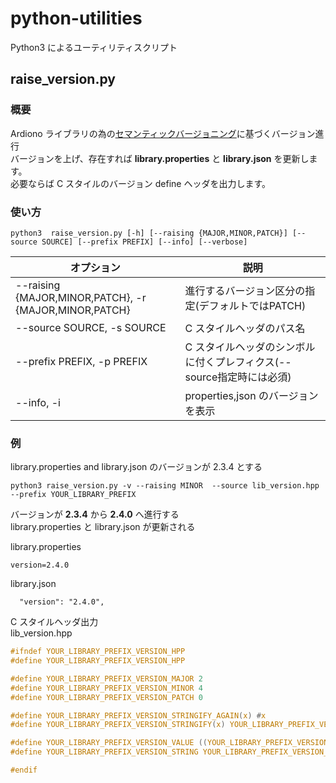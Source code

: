 # python-utilities
Python3 によるユーティリティスクリプト

## raise_version.py

### 概要
Ardiono ライブラリの為の[セマンティックバージョニング](https://semver.org/lang/ja/)に基づくバージョン進行  
バージョンを上げ、存在すれば **library.properties** と **library.json** を更新します。  
必要ならば C スタイルのバージョン define ヘッダを出力します。

### 使い方

```
python3  raise_version.py [-h] [--raising {MAJOR,MINOR,PATCH}] [--source SOURCE] [--prefix PREFIX] [--info] [--verbose]
```

| オプション | 説明 |
----|---- 
| --raising {MAJOR,MINOR,PATCH}, -r {MAJOR,MINOR,PATCH} | 進行するバージョン区分の指定(デフォルトではPATCH) |
|--source SOURCE, -s SOURCE |  C スタイルヘッダのパス名 |
| --prefix PREFIX, -p PREFIX | C スタイルヘッダのシンボルに付くプレフィクス(--source指定時には必須) |
|  --info, -i | properties,json のバージョンを表示 |


### 例
library.properties and library.json のバージョンが 2.3.4 とする  
```
python3 raise_version.py -v --raising MINOR  --source lib_version.hpp --prefix YOUR_LIBRARY_PREFIX
```

バージョンが **2.3.4** から **2.4.0** へ進行する  
library.properties と library.json が更新される  

library.properties  
```
version=2.4.0
```

library.json  
```
  "version": "2.4.0",
```

C スタイルヘッダ出力  
lib\_version.hpp  
```C
#ifndef YOUR_LIBRARY_PREFIX_VERSION_HPP
#define YOUR_LIBRARY_PREFIX_VERSION_HPP

#define YOUR_LIBRARY_PREFIX_VERSION_MAJOR 2
#define YOUR_LIBRARY_PREFIX_VERSION_MINOR 4
#define YOUR_LIBRARY_PREFIX_VERSION_PATCH 0

#define YOUR_LIBRARY_PREFIX_VERSION_STRINGIFY_AGAIN(x) #x
#define YOUR_LIBRARY_PREFIX_VERSION_STRINGIFY(x) YOUR_LIBRARY_PREFIX_VERSION_STRINGIFY_AGAIN(x)

#define YOUR_LIBRARY_PREFIX_VERSION_VALUE ((YOUR_LIBRARY_PREFIX_VERSION_MAJOR << 16) | (YOUR_LIBRARY_PREFIX_VERSION_MINOR << 8) | (YOUR_LIBRARY_PREFIX_VERSION_PATCH))
#define YOUR_LIBRARY_PREFIX_VERSION_STRING YOUR_LIBRARY_PREFIX_VERSION_STRINGIFY(YOUR_LIBRARY_PREFIX_VERSION_MAJOR.YOUR_LIBRARY_PREFIX_VERSION_MINOR.YOUR_LIBRARY_PREFIX_VERSION_PATCH)

#endif
```
